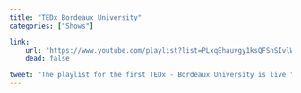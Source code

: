 ```yaml
---
title: "TEDx Bordeaux University"
categories: ["Shows"]

link:
    url: "https://www.youtube.com/playlist?list=PLxqEhauvgy1ksQFSnSIvlWGlkZBpD3PDW"
    dead: false

tweet: "The playlist for the first TEDx - Bordeaux University is live!"
---
```

